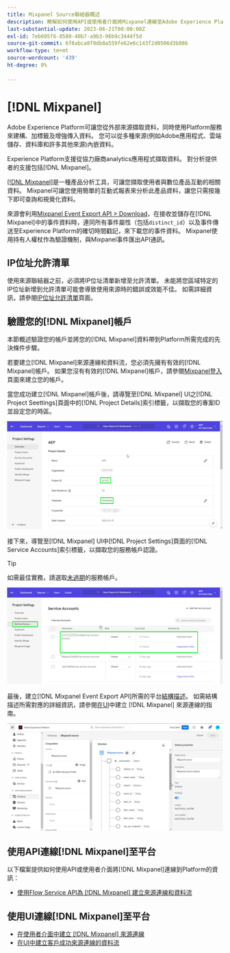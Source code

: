 ```yaml
---
title: Mixpanel Source聯結器概述
description: 瞭解如何使用API或使用者介面將Mixpanel連線至Adobe Experience Platform。
last-substantial-update: 2023-06-21T00:00:00Z
exl-id: 7eb605f6-8580-40b7-a9b3-96b9c3444f5d
source-git-commit: 6f8abca8f0db8a559fe62e6c143f2d0506d3b886
workflow-type: tm+mt
source-wordcount: '439'
ht-degree: 0%

---
```


# [!DNL Mixpanel]

Adobe Experience Platform可讓您從外部來源擷取資料，同時使用Platform服務來建構、加標籤及增強傳入資料。 您可以從多種來源(例如Adobe應用程式、雲端儲存、資料庫和許多其他來源)內嵌資料。

Experience Platform支援從協力廠商analytics應用程式擷取資料。 對分析提供者的支援包括[!DNL Mixpanel]。

[[!DNL Mixpanel]](https://www.mixpanel.com)是一種產品分析工具，可讓您擷取使用者與數位產品互動的相關資料。 Mixpanel可讓您使用簡單的互動式報表來分析此產品資料，讓您只需按幾下即可查詢和視覺化資料。

來源會利用[Mixpanel Event Export API > Download](https://developer.mixpanel.com/reference/raw-event-export)，在接收並儲存在[!DNL Mixpanel]中的事件資料時，連同所有事件屬性（包括`distinct_id`）以及事件傳送至Experience Platform的確切時間戳記，來下載您的事件資料。 Mixpanel使用持有人權杖作為驗證機制，與Mixpanel事件匯出API通訊。

## IP位址允許清單

使用來源聯結器之前，必須將IP位址清單新增至允許清單。 未能將您區域特定的IP位址新增到允許清單可能會導致使用來源時的錯誤或效能不佳。 如需詳細資訊，請參閱[IP位址允許清單](../../ip-address-allow-list.md)頁面。

## 驗證您的[!DNL Mixpanel]帳戶

本節概述驗證您的帳戶並將您的[!DNL Mixpanel]資料帶到Platform所需完成的先決條件步驟。

若要建立[!DNL Mixpanel]來源連線和資料流，您必須先擁有有效的[!DNL Mixpanel]帳戶。 如果您沒有有效的[!DNL Mixpanel]帳戶，請參閱[Mixpanel登入](https://mixpanel.com/register/)頁面來建立您的帳戶。

當您成功建立[!DNL Mixpanel]帳戶後，請導覽至[!DNL Mixpanel] UI之[!DNL Project Seettings]頁面中的[!DNL Project Details]索引標籤，以擷取您的專案ID並設定您的時區。

![mixpanel-project-settings](../../images/tutorials/create/mixpanel-export-events/mixpanel-project-settings.png)

接下來，導覽至[!DNL Mixpanel] UI中[!DNL Project Settings]頁面的[!DNL Service Accounts]索引標籤，以擷取您的服務帳戶認證。

>[!TIP]
>
>如需最佳實務，請選取[未過期](https://developer.mixpanel.com/reference/service-accounts#service-account-expiration)的服務帳戶。

![Mixpanel服務帳戶](../../images/tutorials/create/mixpanel-export-events/mixpanel-service-account.png)

最後，建立[!DNL Mixpanel Event Export API]所需的平台[結構描述](../../../xdm/schema/composition.md)。 如需結構描述所需對應的詳細資訊，請參閱[在UI](../../tutorials/ui/create/analytics/mixpanel.md#additional-resources)中建立 [!DNL Mixpanel] 來源連線的指南。

![建立結構描述](../../images/tutorials/create/mixpanel-export-events/schema.png)

## 使用API連線[!DNL Mixpanel]至平台

以下檔案提供如何使用API或使用者介面將[!DNL Mixpanel]連線到Platform的資訊：

* [使用Flow Service API為 [!DNL Mixpanel] 建立來源連線和資料流](../../tutorials/api/create/analytics/mixpanel.md)

## 使用UI連線[!DNL Mixpanel]至平台

* [在使用者介面中建立 [!DNL Mixpanel] 來源連線](../../tutorials/ui/create/analytics/mixpanel.md)
* [在UI中建立客戶成功來源連線的資料流](../../tutorials/ui/dataflow/analytics.md)
